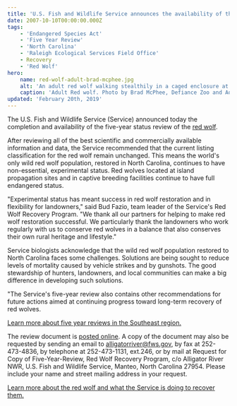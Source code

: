 ```yaml
---
title: 'U.S. Fish and Wildlife Service announces the availability of the red wolf five-year review'
date: 2007-10-10T00:00:00.000Z
tags:
    - 'Endangered Species Act'
    - 'Five Year Review'
    - 'North Carolina'
    - 'Raleigh Ecological Services Field Office'
    - Recovery
    - 'Red Wolf'
hero:
    name: red-wolf-adult-brad-mcphee.jpg
    alt: 'An adult red wolf walking stealthily in a caged enclosure at the zoo.'
    caption: 'Adult Red wolf. Photo by Brad McPhee, Defiance Zoo and Aquarium.'
updated: 'February 20th, 2019'
---
```


The U.S. Fish and Wildlife Service (Service) announced today the completion and availability of the five-year status review of the [red wolf](/wildlife/mammal/red-wolf).
  
After reviewing all of the best scientific and commercially available information and data, the Service recommended that the current listing classification for the red wolf remain unchanged. This means the world's only wild red wolf population, restored in North Carolina, continues to have non-essential, experimental status. Red wolves located at island propagation sites and in captive breeding facilities continue to have full endangered status.

"Experimental status has meant success in red wolf restoration and in flexibility for landowners," said Bud Fazio, team leader of the Service's Red Wolf Recovery Program. "We thank all our partners for helping to make red wolf restoration successful.  We particularly thank the landowners who work regularly with us to conserve red wolves in a balance that also conserves
their own rural heritage and lifestyle."

Service biologists acknowledge that the wild red wolf population restored to North Carolina faces some challenges. Solutions are being sought to reduce levels of mortality caused by vehicle strikes and by gunshots. The good stewardship of hunters, landowners, and local communities can make a big difference in developing such solutions.

"The Service's five-year review also contains other recommendations for future actions aimed at continuing progress toward long-term recovery of red wolves.

[Learn more about five year reviews in the Southeast region.](/endangered-species-act/five-year-reviews)

The review document is [posted online](https://ecos.fws.gov/docs/five_year_review/doc3991.pdf). A copy of the document may also be requested by sending an email to [alligatorriver@fws.gov](mailto:alligatorriver@fws.gov?subject=Red+wolf+five+year+review), by fax at 252-473-4836, by telephone at 252-473-1131, ext.246, or by mail at Request for Copy of Five-Year-Review, Red Wolf Recovery Program, c/o Alligator River NWR, U.S. Fish and Wildlife Service, Manteo, North Carolina 27954.  Please include your name and street mailing address in your request.

[Learn more about the red wolf and what the Service is doing to recover them.](/wildlife/mammal/red-wolf)
